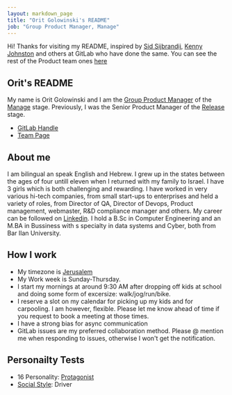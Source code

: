 ```yaml
---
layout: markdown_page
title: "Orit Golowinski's README"
job: "Group Product Manager, Manage"
---
```



Hi! Thanks for visiting my README, inspired by [Sid Sijbrandij](/handbook/ceo/), [Kenny Johnston](/kencjohnston/README) and others at GitLab who have done the same. You can see the rest of the Product team ones [here](/handbook/product/readme/)


## Orit's README

My name is Orit Golowinski and I am the [Group Product Manager](https://handbook.gitlab.com/job-families/product/product-management-leadership/#group-manager-product-gmp) of the [Manage](https://about.gitlab.com/direction/manage/) stage. Previously, I was the Senior Product Manager of the [Release](https://about.gitlab.com/direction/release/) stage.

* [GitLab Handle](https://gitlab.com/ogolowinski)
* [Team Page](/company/team/#ogolowinski)

## About me

I am bilingual an speak English and Hebrew. I grew up in the states between the ages of four untill eleven when I returned with my family to Israel. 
I have 3 girls which is both challenging and rewarding.
I have worked in very various hi-tech companies, from small start-ups to enterprises and held a variety of roles, from Director of QA, Director of Devops, Product management, webmaster, R&D compliance manager and others. My career can be followed on [Linkedin](https://www.linkedin.com/in/orit-golowinski-7417333/). 
I hold a B.Sc in Computer Engineering and an M.BA in Bussiness with s specialty in data systems and Cyber, both from Bar Ilan University. 

## How I work

* My timezone is [Jerusalem](https://time.is/Jerusalem)
* My Work week is Sunday-Thursday. 
* I start my mornings at around 9:30 AM after dropping off kids at school and doing some form of excersize: walk/jog/run/bike. 
* I reserve a slot on my calendar for picking up my kids and for carpooling. I am however, flexible. Please let me know ahead of time if you request to book a meeting at those times.
* I have a strong bias for async communication
* GitLab issues are my preferred collaboration method. Please @ mention me when responding to issues, otherwise I won't get the notification.

## Personailty Tests 

* 16 Personality: [Protagonist](https://www.16personalities.com/enfj-conclusion)
* [Social Style](https://about.gitlab.com/handbook/leadership/emotional-intelligence/social-styles/#social-styles-overview): Driver


